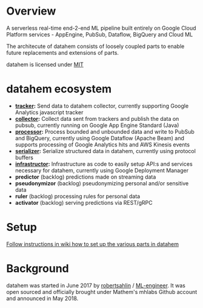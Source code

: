 # Overview
A serverless real-time end-2-end ML pipeline built entirely on Google Cloud Platform services - AppEngine, PubSub, Dataflow, BigQuery and Cloud ML

The architecute of datahem consists of loosely coupled parts to enable future replacements and extensions of parts.

datahem is licensed under [MIT](https://opensource.org/licenses/MIT)

# datahem ecosystem
* **[tracker](https://github.com/mhlabs/datahem.tracker):** Send data to datahem collector, currently supporting Google Analytics javascript tracker
* **[collector](https://github.com/mhlabs/datahem.collector):** Collect data sent from trackers and publish the data on pubsub, currently running on Google App Engine Standard (Java)
* **[processor](https://github.com/mhlabs/datahem.processor):** Process bounded and unbounded data and write to PubSub and BigQuery, currently using Google Dataflow (Apache Beam) and supports processing of Google Analytics hits and AWS Kinesis events
* **[serializer](https://github.com/mhlabs/datahem.serializer):** Serialize structured data in datahem, currently using protocol buffers
* **[infrastructor](https://github.com/mhlabs/datahem.infrastructor):** Infrastructure as code to easily setup API:s and services necessary for datahem, currently using Google Deployment Manager
* **predictor** (backlog) predictions made on streaming data
* **pseudonymizor** (backlog) pseudonymizing personal and/or sensitive data
* **ruler** (backlog) processing rules for personal data
* **activator** (backlog) serving predictions via REST/gRPC

# Setup
[Follow instructions in wiki how to set up the various parts in datahem](https://github.com/mhlabs/datahem/wiki/Setup)

# Background
datahem was started in June 2017 by [robertsahlin](https://github.com/robertsahlin) / [ML-engineer](https://github.com/ML-engineer). It was open sourced and officially brought under Mathem's mhlabs Github account and announced in May 2018.
